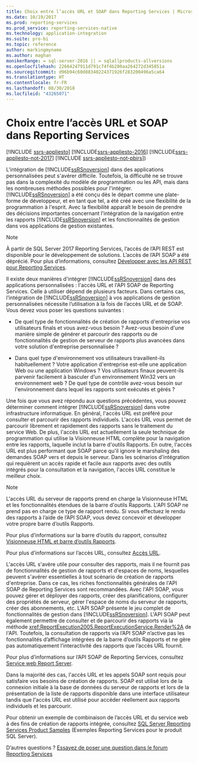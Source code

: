 ```yaml
---
title: Choix entre l’accès URL et SOAP dans Reporting Services | Microsoft Docs
ms.date: 10/19/2017
ms.prod: reporting-services
ms.prod_service: reporting-services-native
ms.technology: application-integration
ms.suite: pro-bi
ms.topic: reference
author: markingmyname
ms.author: maghan
monikerRange: = sql-server-2016 || = sqlallproducts-allversions
ms.openlocfilehash: 22664247911d791c74f4b280aa264272d345851a
ms.sourcegitcommit: d96b94c60d88340224371926f283200496a5ca64
ms.translationtype: HT
ms.contentlocale: fr-FR
ms.lasthandoff: 08/30/2018
ms.locfileid: "43265071"
---
```

# <a name="choosing-between-url-access-and-soap-in-reporting-services"></a>Choix entre l’accès URL et SOAP dans Reporting Services

[!INCLUDE [ssrs-appliesto](../../includes/ssrs-appliesto.md)] [!INCLUDE[ssrs-appliesto-2016](../../includes/ssrs-appliesto-2016.md)] [!INCLUDE[ssrs-appliesto-not-2017](../../includes/ssrs-appliesto-not-2017.md)] [!INCLUDE [ssrs-appliesto-not-pbirs](../../includes/ssrs-appliesto-not-pbirs.md)])

L'intégration de [!INCLUDE[ssRSnoversion](../../includes/ssrsnoversion-md.md)] dans des applications personnalisées peut s'avérer difficile. Toutefois, la difficulté ne se trouve pas dans la complexité du modèle de programmation ou les API, mais dans les nombreuses méthodes possibles pour l'intégrer. [!INCLUDE[ssRSnoversion](../../includes/ssrsnoversion-md.md)] a été conçu dès le départ comme une plate-forme de développeur, et en tant que tel, a été créé avec une flexibilité de la programmation à l'esprit. Avec la flexibilité apparaît le besoin de prendre des décisions importantes concernant l'intégration de la navigation entre les rapports [!INCLUDE[ssRSnoversion](../../includes/ssrsnoversion-md.md)] et les fonctionnalités de gestion dans vos applications de gestion existantes.

> [!NOTE]
> À partir de SQL Server 2017 Reporting Services, l’accès de l’API REST est disponible pour le développement de solutions. L’accès de l’API SOAP a été déprécié. Pour plus d’informations, consultez [Développer avec les API REST pour Reporting Services](../developer/rest-api.md).
  
 Il existe deux manières d'intégrer [!INCLUDE[ssRSnoversion](../../includes/ssrsnoversion-md.md)] dans des applications personnalisées : l'accès URL et l'API SOAP de Reporting Services. Celle à utiliser dépend de plusieurs facteurs. Dans certains cas, l’intégration de [!INCLUDE[ssRSnoversion](../../includes/ssrsnoversion-md.md)] à vos applications de gestion personnalisées nécessite l’utilisation à la fois de l’accès URL et de SOAP. Vous devez vous poser les questions suivantes :  
  
-   De quel type de fonctionnalités de création de rapports d'entreprise vos utilisateurs finals et vous avez-vous besoin ? Avez-vous besoin d'une manière simple de générer et parcourir des rapports ou de fonctionnalités de gestion de serveur de rapports plus avancées dans votre solution d'entreprise personnalisée ?  
  
-   Dans quel type d'environnement vos utilisateurs travaillent-ils habituellement ? Votre application d'entreprise est-elle une application Web ou une application Windows ? Vos utilisateurs finaux peuvent-ils parvenir facilement à basculer d’un environnement Win32 vers un environnement web ? De quel type de contrôle avez-vous besoin sur l'environnement dans lequel les rapports sont exécutés et gérés ?  
  
 Une fois que vous avez répondu aux questions précédentes, vous pouvez déterminer comment intégrer [!INCLUDE[ssRSnoversion](../../includes/ssrsnoversion-md.md)] dans votre infrastructure informatique. En général, l'accès URL est préféré pour consulter et parcourir des rapports individuels. L'accès URL vous permet de parcourir librement et rapidement des rapports sans le traitement du service Web. De plus, l'accès URL est actuellement la seule technique de programmation qui utilise la Visionneuse HTML complète pour la navigation entre les rapports, laquelle inclut la barre d'outils Rapports. En outre, l'accès URL est plus performant que SOAP parce qu'il ignore le marshaling des demandes SOAP vers et depuis le serveur. Dans les scénarios d'intégration qui requièrent un accès rapide et facile aux rapports avec des outils intégrés pour la consultation et la navigation, l'accès URL constitue le meilleur choix.  
  
> [!NOTE]  
> L'accès URL du serveur de rapports prend en charge la Visionneuse HTML et les fonctionnalités étendues de la barre d'outils Rapports. L'API SOAP ne prend pas en charge ce type de rapport rendu. Si vous effectuez le rendu des rapports à l’aide de l’API SOAP, vous devez concevoir et développer votre propre barre d’outils Rapports.
  
 Pour plus d’informations sur la barre d’outils du rapport, consultez [Visionneuse HTML et barre d’outils Rapports](../../reporting-services/html-viewer-and-the-report-toolbar.md).  
  
 Pour plus d’informations sur l’accès URL, consultez [Accès URL](../../reporting-services/url-access-ssrs.md).  
  
 L'accès URL s'avère utile pour consulter des rapports, mais il ne fournit pas de fonctionnalités de gestion de rapports et d'espaces de noms, lesquelles peuvent s'avérer essentielles à tout scénario de création de rapports d'entreprise. Dans ce cas, les riches fonctionnalités générales de l'API SOAP de Reporting Services sont recommandées. Avec l'API SOAP, vous pouvez gérer et déployer des rapports, créer des planifications, configurer des propriétés de serveur, gérer l'espace de noms du serveur de rapports, créer des abonnements, etc. L'API SOAP présente le jeu complet de fonctionnalités de gestion dans [!INCLUDE[ssRSnoversion](../../includes/ssrsnoversion-md.md)]. L'API SOAP peut également permettre de consulter et de parcourir des rapports via la méthode <xref:ReportExecution2005.ReportExecutionService.Render%2A> de l'API. Toutefois, la consultation de rapports via l’API SOAP n’active pas les fonctionnalités d’affichage intégrées de la barre d’outils Rapports et ne gère pas automatiquement l’interactivité des rapports que l’accès URL fournit.  
  
 Pour plus d’informations sur l’API SOAP de Reporting Services, consultez [Service web Report Server](../../reporting-services/report-server-web-service/report-server-web-service.md).  
  
 Dans la majorité des cas, l'accès URL et les appels SOAP sont requis pour satisfaire vos besoins de création de rapports. SOAP est utilisé lors de la connexion initiale à la base de données du serveur de rapports et lors de la présentation de la liste de rapports disponible dans une interface utilisateur tandis que l'accès URL est utilisé pour accéder réellement aux rapports individuels et les parcourir.  
  
 Pour obtenir un exemple de combinaison de l’accès URL et du service web à des fins de création de rapports intégrée, consultez [SQL Server Reporting Services Product Samples](http://go.microsoft.com/fwlink/?LinkId=177889) (Exemples Reporting Services pour le produit SQL Server).

D’autres questions ? [Essayez de poser une question dans le forum Reporting Services](http://go.microsoft.com/fwlink/?LinkId=620231)
